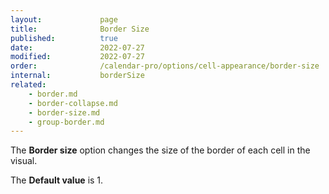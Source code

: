 ```yaml
---
layout:             page
title:              Border Size
published:          true
date:               2022-07-27
modified:           2022-07-27
order:              /calendar-pro/options/cell-appearance/border-size
internal:           borderSize
related:
    - border.md
    - border-collapse.md
    - border-size.md
    - group-border.md
---
```

The **Border size** option changes the size of the border of each cell in the visual.

The **Default value** is 1.
